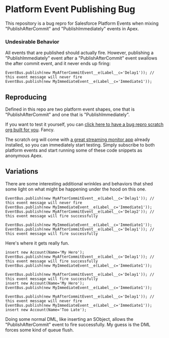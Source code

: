 # Platform Event Publishing Bug

This repository is a bug repro for Salesforce Platform Events when mixing "PublishAfterCommit" and "PublishImmediately" events in Apex.

### Undesirable Behavior

All events that are published should actually fire. However, publishing a "PublishImmediately" event after a "PublishAfterCommit" event swallows the after commit event, and it never ends up firing:

```
EventBus.publish(new MyAfterCommitEvent__e(Label__c='Delay1')); // this event message will never fire
EventBus.publish(new MyImmediateEvent__e(Label__c='Immediate1'));
```

## Reproducing

Defined in this repo are two platform event shapes, one that is "PublishAfterCommit" and one that is "PublishImmediately".

If you want to test it yourself, you can <a href="https://hosted-scratch.herokuapp.com/launch?template=https://github.com/grekker/publish-immediately-bug">click here to have a bug repro scratch org built for you</a>. Fancy.

The scratch org will come with <a href="https://github.com/pozil/streaming-monitor">a great streaming monitor app</a> already installed, so you can immediately start testing. Simply subscribe to both platform events and start running some of these code snippets as anonymous Apex.

## Variations

There are some interesting additional wrinkles and behaviors that shed some light on what might be happening under the hood on this one.

```
EventBus.publish(new MyAfterCommitEvent__e(Label__c='Delay1')); // this event message will never fire
EventBus.publish(new MyImmediateEvent__e(Label__c='Immediate1'));
EventBus.publish(new MyAfterCommitEvent__e(Label__c='Delay2')); // this event message will fire successfully
```

```
EventBus.publish(new MyImmediateEvent__e(Label__c='Immediate1'));
EventBus.publish(new MyAfterCommitEvent__e(Label__c='Delay1')); // this event message will fire successfully
```

Here's where it gets really fun.

```
insert new Account(Name='My Hero');
EventBus.publish(new MyAfterCommitEvent__e(Label__c='Delay1')); // this event message will fire successfully
EventBus.publish(new MyImmediateEvent__e(Label__c='Immediate1'));
```

```
EventBus.publish(new MyAfterCommitEvent__e(Label__c='Delay1')); // this event message will fire successfully
insert new Account(Name='My Hero');
EventBus.publish(new MyImmediateEvent__e(Label__c='Immediate1'));
```

```
EventBus.publish(new MyAfterCommitEvent__e(Label__c='Delay1')); // this event message will never fire
EventBus.publish(new MyImmediateEvent__e(Label__c='Immediate1'));
insert new Account(Name='Too Late');
```

Doing some normal DML, like inserting an SObject, allows the "PublishAfterCommit" event to fire successfully. My guess is the DML forces some kind of queue flush.